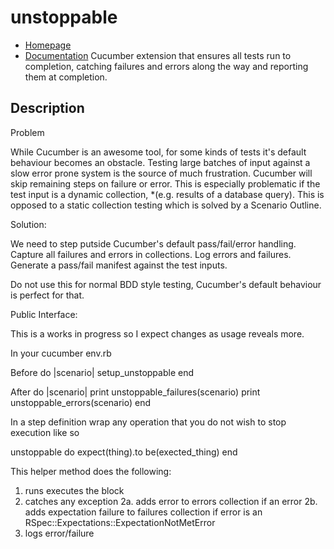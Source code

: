 unstoppable
===========

* [Homepage](https://rubygems.org/gems/unstoppable)
* [Documentation](http://rubydoc.info/gems/unstoppable/frames)
Cucumber extension that ensures all tests run to completion, catching failures and errors along the way and reporting them at completion.

## Description
Problem
  
  While Cucumber is an awesome tool, for some kinds of tests it's default behaviour becomes an obstacle.
  Testing large batches of input against a slow error prone system is the source of much frustration.
  Cucumber will skip remaining steps on failure or error. This is especially problematic if the test input is 
  a dynamic collection, *(e.g. results of a database query). 
  This is opposed to a static collection testing which is solved by a Scenario Outline.
  
Solution:
  
  We need to step putside Cucumber's default pass/fail/error handling.
  Capture all failures and errors in collections.
  Log errors and failures.
  Generate a pass/fail manifest against the test inputs.
  
  Do not use this for normal BDD style testing, Cucumber's default behaviour is perfect for that. 
  
Public Interface:

 This is a works in progress so I expect changes as usage reveals more.

  In your cucumber env.rb
  
  
  Before do |scenario|
    setup_unstoppable
  end

  After do |scenario|
    print unstoppable_failures(scenario)
    print unstoppable_errors(scenario)
  end
  
In a step definition  wrap any operation that you do not wish to stop execution like so

  unstoppable do
    expect(thing).to be(exected_thing)
  end

This helper method does the following:
  1. runs executes the block
  2. catches any exception
    2a. adds error to errors collection if an error
    2b. adds expectation failure to failures collection if error is an RSpec::Expectations::ExpectationNotMetError
  3. logs error/failure








  
  
  
  


